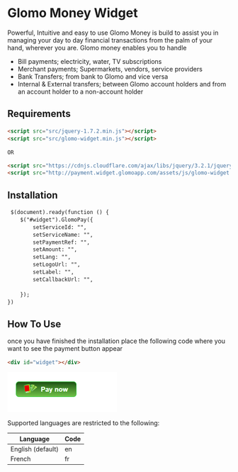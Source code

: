 # Glomo Money Widget

Powerful, Intuitive and easy to use
Glomo Money is build to assist you in managing your day to day financial transactions from the palm of your hand, wherever you are. Glomo money enables you to handle

- Bill payments; electricity, water, TV subscriptions
- Merchant payments; Supermarkets, vendors, service providers
- Bank Transfers; from bank to Glomo and vice versa
- Internal & External transfers; between Glomo account holders and from an account holder to a non-account holder


## Requirements

```html
<script src="src/jquery-1.7.2.min.js"></script>
<script src="src/glomo-widget.min.js"></script>
```
    OR

 ```html
<script src="https://cdnjs.cloudflare.com/ajax/libs/jquery/3.2.1/jquery.min.js"></script>
<script src="http://payment.widget.glomoapp.com/assets/js/glomo-widget.min.js"></script>
```

## Installation

```html
 $(document).ready(function () {
    $("#widget").GlomoPay({
        setServiceId: "",
        setServiceName: "",
        setPaymentRef: "",
        setAmount: "",
        setLang: "",
        setLogoUrl: "",
        setLabel: "",
        setCallbackUrl: "",
        
    });
})
```

## How To Use
once you have finished the installation place the following code where you want to see the payment button appear

```html
<div id="widget"></div>
```

![screenshot](pay.PNG)

Supported languages are restricted to the following:

| Language             | Code  |
|----------------------|-------|
| English (default)    | en    |
| French               | fr    |